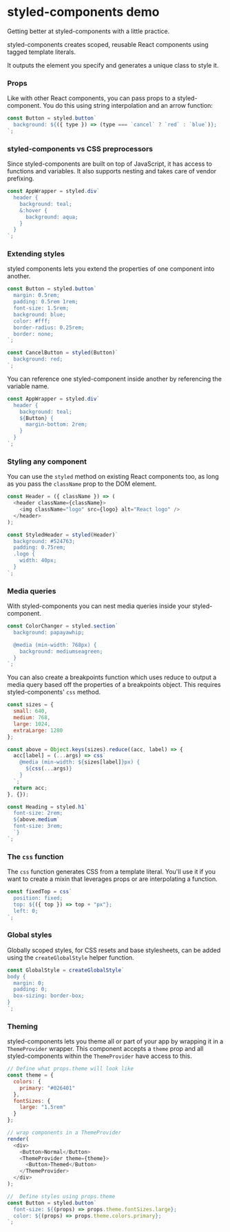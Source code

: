 # styled-components demo

Getting better at styled-components with a little practice.

styled-components creates scoped, reusable React components using tagged template literals.

It outputs the element you specify and generates a unique class to style it.

### Props

Like with other React components, you can pass props to a styled-component. You do this using string interpolation and an arrow function:

```js
const Button = styled.button`
  background: ${({ type }) => (type === `cancel` ? `red` : `blue`)};
`;
```

### styled-components vs CSS preprocessors

Since styled-components are built on top of JavaScript, it has access to functions and variables. It also supports nesting and takes care of vendor prefixing.

```js
const AppWrapper = styled.div`
  header {
    background: teal;
    &:hover {
      background: aqua;
    }
  }
`;
```

### Extending styles

styled components lets you extend the properties of one component into another.

```js
const Button = styled.button`
  margin: 0.5rem;
  padding: 0.5rem 1rem;
  font-size: 1.5rem;
  background: blue;
  color: #fff;
  border-radius: 0.25rem;
  border: none;
`;

const CancelButton = styled(Button)`
  background: red;
`;
```

You can reference one styled-component inside another by referencing the variable name.

```js
const AppWrapper = styled.div`
  header {
    background: teal;
    ${Button} {
      margin-bottom: 2rem;
    }
  }
`;
```

### Styling any component

You can use the `styled` method on existing React components too, as long as you pass the `className` prop to the DOM element.

```js
const Header = ({ className }) => (
  <header className={className}>
    <img className="logo" src={logo} alt="React logo" />
  </header>
);

const StyledHeader = styled(Header)`
  background: #524763;
  padding: 0.75rem;
  .logo {
    width: 40px;
  }
`;
```

### Media queries

With styled-components you can nest media queries inside your styled-component.

```js
const ColorChanger = styled.section`
  background: papayawhip;

  @media (min-width: 768px) {
    background: mediumseagreen;
  }
`;
```

You can also create a breakpoints function which uses reduce to output a media query based off the properties of a breakpoints object. This requires styled-components' `css` method.

```js
const sizes = {
  small: 640,
  medium: 768,
  large: 1024,
  extraLarge: 1280
};

const above = Object.keys(sizes).reduce((acc, label) => {
  acc[label] = (...args) => css`
    @media (min-width: ${sizes[label]}px) {
      ${css(...args)}
    }
  `;
  return acc;
}, {});

const Heading = styled.h1`
  font-size: 2rem;
  ${above.medium`
  font-size: 3rem;
  `}
`;
```

### The `css` function

The `css` function generates CSS from a template literal. You'll use it if you want to create a mixin that leverages props or are interpolating a function.

```js
const fixedTop = css`
  position: fixed;
  top: ${({ top }) => top + "px"};
  left: 0;
`;
```

### Global styles

Globally scoped styles, for CSS resets and base stylesheets, can be added using the `createGlobalStyle` helper function.

```js
const GlobalStyle = createGlobalStyle`
body {
  margin: 0;
  padding: 0;
  box-sizing: border-box;
}
`;
```

### Theming

styled-components lets you theme all or part of your app by wrapping it in a `ThemeProvider` wrapper. This component accepts a `theme` prop and all styled-components within the `ThemeProvider` have access to this.

```js
// Define what props.theme will look like
const theme = {
  colors: {
    primary: "#026401"
  },
  fontSizes: {
    large: "1.5rem"
  }
};

// wrap components in a ThemeProvider
render(
  <div>
    <Button>Normal</Button>
    <ThemeProvider theme={theme}>
      <Button>Themed</Button>
    </ThemeProvider>
  </div>
);

//  Define styles using props.theme
const Button = styled.button`
  font-size: ${(props) => props.theme.fontSizes.large};
  color: ${(props) => props.theme.colors.primary};
`;
```

